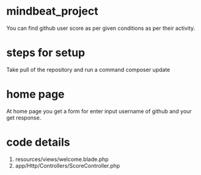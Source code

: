# mindbeat_project
You can find github user score as per given conditions as per their activity. 

# steps for setup

Take pull of the repository and run a command composer update

# home page

At home page you get a form for enter input username of github and your get response.

# code details
<ol>
<li> resources/views/welcome.blade.php</li>
<li> app/Http/Controllers/ScoreController.php</li>
</ol>